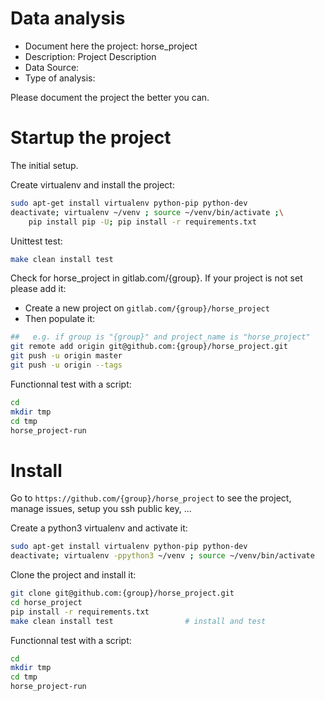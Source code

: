 # Data analysis
- Document here the project: horse_project
- Description: Project Description
- Data Source:
- Type of analysis:

Please document the project the better you can.

# Startup the project

The initial setup.

Create virtualenv and install the project:
```bash
sudo apt-get install virtualenv python-pip python-dev
deactivate; virtualenv ~/venv ; source ~/venv/bin/activate ;\
    pip install pip -U; pip install -r requirements.txt
```

Unittest test:
```bash
make clean install test
```

Check for horse_project in gitlab.com/{group}.
If your project is not set please add it:

- Create a new project on `gitlab.com/{group}/horse_project`
- Then populate it:

```bash
##   e.g. if group is "{group}" and project_name is "horse_project"
git remote add origin git@github.com:{group}/horse_project.git
git push -u origin master
git push -u origin --tags
```

Functionnal test with a script:

```bash
cd
mkdir tmp
cd tmp
horse_project-run
```

# Install

Go to `https://github.com/{group}/horse_project` to see the project, manage issues,
setup you ssh public key, ...

Create a python3 virtualenv and activate it:

```bash
sudo apt-get install virtualenv python-pip python-dev
deactivate; virtualenv -ppython3 ~/venv ; source ~/venv/bin/activate
```

Clone the project and install it:

```bash
git clone git@github.com:{group}/horse_project.git
cd horse_project
pip install -r requirements.txt
make clean install test                # install and test
```
Functionnal test with a script:

```bash
cd
mkdir tmp
cd tmp
horse_project-run
```

